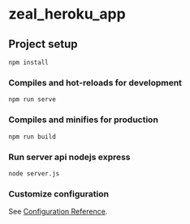 # zeal_heroku_app

## Project setup
```
npm install
```

### Compiles and hot-reloads for development
```
npm run serve
```

### Compiles and minifies for production
```
npm run build
```

### Run server api nodejs express
```
node server.js
```

### Customize configuration
See [Configuration Reference](https://cli.vuejs.org/config/).
